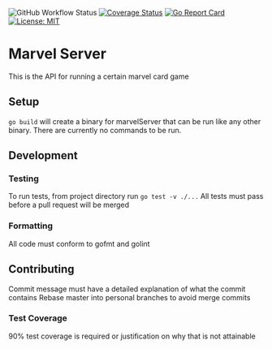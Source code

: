 ![GitHub Workflow Status](https://img.shields.io/github/workflow/status/juggler434/marvel_server/Go)
[![Coverage Status](https://coveralls.io/repos/github/juggler434/marvel_server/badge.svg?branch=development)](https://coveralls.io/github/juggler434/marvel_server?branch=development)
[![Go Report Card](https://goreportcard.com/badge/github.com/juggler434/marvel_server)](https://goreportcard.com/report/github.com/juggler434/marvel_server)
[![License: MIT](https://img.shields.io/badge/License-MIT-yellow.svg)](https://opensource.org/licenses/MIT)

# Marvel Server

This is the API for running a certain marvel card game

## Setup
`go build` will create a binary for marvelServer that can be run like any other binary.  There are currently no commands to be run.

## Development

### Testing
To run tests, from project directory run `go test -v ./...`
All tests must pass before a pull request will be merged

### Formatting
All code must conform to gofmt and golint

## Contributing 
Commit message must have a detailed explanation of what the commit contains
Rebase master into personal branches to avoid merge commits

### Test Coverage
90% test coverage is required or justification on why that is not attainable
